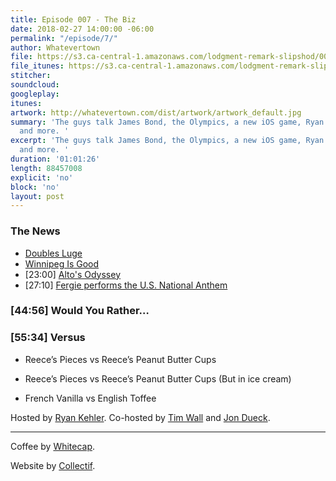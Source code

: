 ```yaml
---
title: Episode 007 - The Biz
date: 2018-02-27 14:00:00 -06:00
permalink: "/episode/7/"
author: Whatevertown
file: https://s3.ca-central-1.amazonaws.com/lodgment-remark-slipshod/007.mp3
file_itunes: https://s3.ca-central-1.amazonaws.com/lodgment-remark-slipshod/007.m4a
stitcher: 
soundcloud: 
googleplay: 
itunes: 
artwork: http://whatevertown.com/dist/artwork/artwork_default.jpg
summary: 'The guys talk James Bond, the Olympics, a new iOS game, Ryan''s business,
  and more. '
excerpt: 'The guys talk James Bond, the Olympics, a new iOS game, Ryan''s business,
  and more. '
duration: '01:01:26'
length: 88457008
explicit: 'no'
block: 'no'
layout: post
---
```


### The News

- [Doubles Luge](http://time.com/5158497/olympics-2018-doubles-luge-reactions-memes/)
- [Winnipeg Is Good](https://www.theplayerstribune.com/patrik-laine-winnipeg-jets-nhl/)
- [23:00] [Alto's Odyssey](http://www.altosodyssey.com/)
- [27:10] [Fergie performs the U.S. National Anthem](https://www.youtube.com/watch?v=V5cOvyDpWfM)

### [44:56] Would You Rather…

### [55:34] Versus

- Reece’s Pieces vs Reece’s Peanut Butter Cups

- Reece’s Pieces vs Reece’s Peanut Butter Cups (But in ice cream)

- French Vanilla vs English Toffee

Hosted by [Ryan Kehler](https://twitter.com/ryankehler). Co-hosted by [Tim Wall](https://twitter.com/timjosephwall) and [Jon Dueck](https://twitter.com/jondueck).

---

Coffee by [Whitecap](http://drinkwhitecap.com/).

Website by [Collectif](http://collectif.co).

